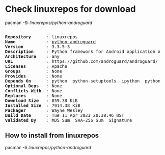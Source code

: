 # Check linuxrepos for download

pacman -Si *linuxrepos/python-androguard*

<div class="highlight"><pre class="highlight"><text>
<b>Repository</b>      : linuxrepos
<b>Name</b>            : <a href="../../x86_64/python-androguard-3.3.5-3-any.pkg.tar.zst">python-androguard</a>
<b>Version</b>         : 3.3.5-3
<b>Description</b>     : Python framework for Android application analysis.
<b>Architecture</b>    : any
<b>URL</b>             : https://github.com/androguard/androguard/
<b>Licenses</b>        : Apache
<b>Groups</b>          : None
<b>Provides</b>        : None
<b>Depends On</b>      : python  python-setuptools  ipython  python-future  python-networkx  python-pygments  python-lxml  python-colorama  python-matplotlib  python-asn1crypto  python-click  python-pydot
<b>Optional Deps</b>   : None
<b>Conflicts With</b>  : None
<b>Replaces</b>        : None
<b>Download Size</b>   : 859.38 KiB
<b>Installed Size</b>  : 7914.38 KiB
<b>Packager</b>        : Wayne Wesley <wayne6324@gmail.com>
<b>Build Date</b>      : Tue 11 Apr 2023 20:38:46 BST
<b>Validated By</b>    : MD5 Sum  SHA-256 Sum  Signature
</text></pre></div>

## How to install from linuxrepos

pacman -S *linuxrepos/python-androguard*
